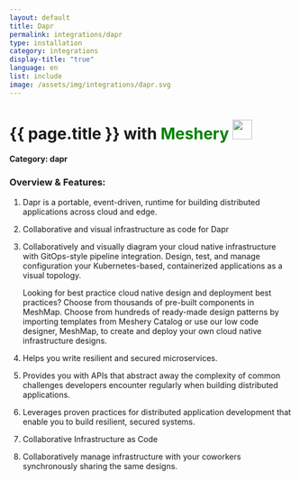 ```yaml
---
layout: default
title: Dapr
permalink: integrations/dapr
type: installation
category: integrations
display-title: "true"
language: en
list: include
image: /assets/img/integrations/dapr.svg
---
```


<h1>{{ page.title }} with <span style="font-weight: bold; color: green;">Meshery</span> <img src="{{ page.image }}" style="width: 35px; height: 35px;" /></h1>


#### Category: dapr

### Overview & Features:
1. Dapr is a portable, event-driven, runtime for building distributed applications across cloud and edge.

2. Collaborative and visual infrastructure as code for Dapr

4. 
    Collaboratively and visually diagram your cloud native infrastructure with GitOps-style pipeline integration. Design, test, and manage configuration your Kubernetes-based, containerized applications as a visual topology.



    Looking for best practice cloud native design and deployment best practices? Choose from thousands of pre-built components in MeshMap. Choose from hundreds of ready-made design patterns by importing templates from Meshery Catalog or use our low code designer, MeshMap, to create and deploy your own cloud native infrastructure designs.



5. Helps you write resilient and secured microservices.

6. Provides you with APIs that abstract away the complexity of common challenges developers encounter regularly when building distributed applications.

7. Leverages proven practices for distributed application development that enable you to build resilient, secured systems.

8. Collaborative Infrastructure as Code

9. Collaboratively manage infrastructure with your coworkers synchronously sharing the same designs.

